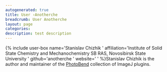 ```yaml
---
autogenerated: true
title: User ›Anotherche
breadcrumb: User Anotherche
layout: page
categories: 
description: test description
---
```


{% include user-box name='Stanislav Chizhik ' affiliation='Institute of Solid State Chemistry and Mechanochemistry SB RAS, Novosibirsk State University ' github='anotherche ' website=' ' %}Stanislav Chizhik is the author and maintainer of the [PhotoBend](PhotoBend ) collection of ImageJ plugins.
